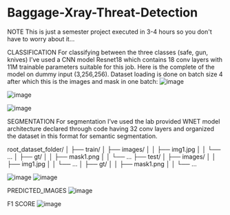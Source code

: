 # Baggage-Xray-Threat-Detection

NOTE
This is just a semester project executed in 3-4 hours so you don't have to worry about it...

CLASSIFICATION
For classifying between the three classes (safe, gun, knives) I’ve used a CNN model Resnet18 which contains 18 conv layers with 11M trainable parameters suitable for this job. Here is the complete of the model on dummy input (3,256,256). Dataset loading is done on batch size 4 after which this is the images and mask in one batch:
 ![image](https://github.com/ZakriaComputerEngineer/Baggage-Xray-Threat-Detection/assets/150436890/f3db4a70-20c9-48e7-b4ed-04e1d6a72aa5)

 ![image](https://github.com/ZakriaComputerEngineer/Baggage-Xray-Threat-Detection/assets/150436890/f02022e3-a009-4fc0-9d24-7d502fcbc4a9)

 ![image](https://github.com/ZakriaComputerEngineer/Baggage-Xray-Threat-Detection/assets/150436890/94c65603-1858-45fd-a01d-967fda4d1833)

SEGMENTATION
For segmentation I’ve used the lab provided WNET model architecture declared through code having 32 conv layers and organized the dataset in this format for semantic segmentation.

root_dataset_folder/
│
├── train/
│   ├── images/
│   │   ├── img1.jpg
│   │   └── ...
│   ├── gt/
│   │   ├── mask1.png
│   │   └── ...
├── test/
│   ├── images/
│   │   ├── img1.jpg
│   │   └── ...
│   ├── gt/
│   │   ├── mask1.png
│   │   └── ...


![image](https://github.com/ZakriaComputerEngineer/Baggage-Xray-Threat-Detection/assets/150436890/3dd12826-34e2-402d-8bc9-5c61f700deb4)
![image](https://github.com/ZakriaComputerEngineer/Baggage-Xray-Threat-Detection/assets/150436890/0122127f-7bb0-409f-8dd7-be88c696118c)

 PREDICTED_IMAGES
 ![image](https://github.com/ZakriaComputerEngineer/Baggage-Xray-Threat-Detection/assets/150436890/4c3c721f-db50-4895-b3af-621e2f8171f5)

 F1 SCORE
 ![image](https://github.com/ZakriaComputerEngineer/Baggage-Xray-Threat-Detection/assets/150436890/28b30535-647f-41a9-847d-032719987116)

 







